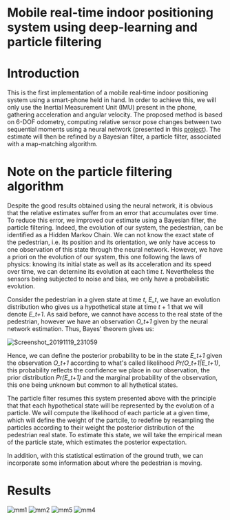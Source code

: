 # Mobile real-time indoor positioning system using deep-learning and particle filtering

Introduction
= 
This is the first implementation of a mobile real-time indoor positioning system using a smart-phone held in hand. In order to achieve this, we will only use the Inertial Measurement Unit (IMU) present in the phone, gathering acceleration and angular velocity. The proposed method is based on 6-DOF odometry, computing relative sensor pose changes between two sequential moments using a neural network (presented in this [project](https://github.com/rfbr/PDR_with_Deep_Learning)). The estimate will then be refined by a Bayesian
filter, a particle filter, associated with a map-matching algorithm.    

Note on the particle filtering algorithm
=
Despite the good results obtained using the neural network, it is obvious that the relative estimates suffer from an error that accumulates over time. To reduce this error, we improved our estimate using a Bayesian filter, the particle filtering.
Indeed, the evolution of our system, the pedestrian, can be identified as a Hidden Markov Chain. We can not know the exact state of the pedestrian, i.e. its position and its orientation, we only have access to one observation of this state through the neural network. However, we have a priori on the evolution of our system, this one following the laws of physics: knowing its initial state as well as its acceleration and its speed over time, we can deternine its evolution at each time *t*. Nevertheless the sensors being subjected to noise and bias, we only have a probabilistic evolution. 

Consider the pedestrian in a given state at time *t*, *E_t*, we have an evolution distribution who gives us a hypothetical state at time $t+1$ that we will denote *E_t+1*. As said before, we cannot have access to the real state of the pedestrian, however we have an observation *O_t+1* given by the neural network estimation. Thus, Bayes' theorem gives us:

![Screenshot_20191119_231059](https://user-images.githubusercontent.com/45492759/69191022-ec081380-0b21-11ea-9ffe-6df3d0715a42.png)

Hence, we can define the posterior probability to be in the state *E_t+1* given the observation *O_t+1* according to what's called likelihood *Pr(O_t+1|E_t+1)*, this probability reflects the confidence we place in our observation, the prior distribution *Pr(E_t+1)* and the marginal probability of the observation, this one being unknown but common to all hythetical states.

The particle filter resumes this system presented above with the principle that that each hypothetical state will be represented by the evolution of a particle. We will compute the likelihood of each particle at a given time, which will define the weight of the partcile, to redefine by resampling the particles according to their weight the posterior distribution of the pedestrian real state. To estimate this state, we will take the empirical mean of the particle state, which estimates the posterior expectation.

In addition, with this statistical estimation of the ground truth, we can incorporate some information about where the pedestrian is moving. 

Results
=
![mm1](https://user-images.githubusercontent.com/45492759/69190649-23c28b80-0b21-11ea-92ac-1765d1079c17.png)
![mm2](https://user-images.githubusercontent.com/45492759/69190653-258c4f00-0b21-11ea-8d80-82303c195343.png)
![mm5](https://user-images.githubusercontent.com/45492759/69190689-376df200-0b21-11ea-8948-44261e893448.png)
![mm4](https://user-images.githubusercontent.com/45492759/69190693-3937b580-0b21-11ea-8328-ab6e5d9aad65.png)
